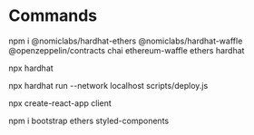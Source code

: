 # Commands

npm i @nomiclabs/hardhat-ethers @nomiclabs/hardhat-waffle @openzeppelin/contracts chai ethereum-waffle ethers hardhat

npx hardhat

npx hardhat run --network localhost scripts/deploy.js

npx create-react-app client

npm i bootstrap ethers styled-components
